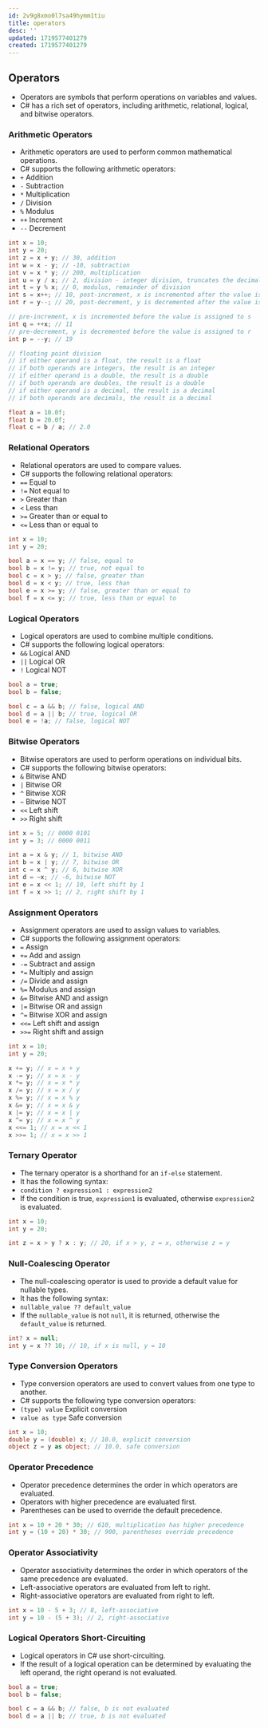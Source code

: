 ```yaml
---
id: 2v9g8xmo0l7sa49hymm1tiu
title: operators
desc: ''
updated: 1719577401279
created: 1719577401279
---
```

## Operators

- Operators are symbols that perform operations on variables and values.
- C# has a rich set of operators, including arithmetic, relational, logical, and bitwise operators.

### Arithmetic Operators

- Arithmetic operators are used to perform common mathematical operations.
- C# supports the following arithmetic operators:
- `+` Addition
- `-` Subtraction
- `*` Multiplication
- `/` Division
- `%` Modulus
- `++` Increment
- `--` Decrement

```csharp
int x = 10;
int y = 20;
int z = x + y; // 30, addition
int w = x - y; // -10, subtraction
int v = x * y; // 200, multiplication
int u = y / x; // 2, division - integer division, truncates the decimal part
int t = y % x; // 0, modulus, remainder of division
int s = x++; // 10, post-increment, x is incremented after the value is assigned to s
int r = y--; // 20, post-decrement, y is decremented after the value is assigned to r

// pre-increment, x is incremented before the value is assigned to s
int q = ++x; // 11
// pre-decrement, y is decremented before the value is assigned to r
int p = --y; // 19

// floating point division
// if either operand is a float, the result is a float
// if both operands are integers, the result is an integer
// if either operand is a double, the result is a double
// if both operands are doubles, the result is a double
// if either operand is a decimal, the result is a decimal
// if both operands are decimals, the result is a decimal

float a = 10.0f;
float b = 20.0f;
float c = b / a; // 2.0
```

### Relational Operators

- Relational operators are used to compare values.
- C# supports the following relational operators:
- `==` Equal to
- `!=` Not equal to
- `>` Greater than
- `<` Less than
- `>=` Greater than or equal to
- `<=` Less than or equal to

```csharp
int x = 10;
int y = 20;

bool a = x == y; // false, equal to
bool b = x != y; // true, not equal to
bool c = x > y; // false, greater than
bool d = x < y; // true, less than
bool e = x >= y; // false, greater than or equal to
bool f = x <= y; // true, less than or equal to
```

### Logical Operators

- Logical operators are used to combine multiple conditions.
- C# supports the following logical operators:
- `&&` Logical AND
- `||` Logical OR
- `!` Logical NOT

```csharp
bool a = true;
bool b = false;

bool c = a && b; // false, logical AND
bool d = a || b; // true, logical OR
bool e = !a; // false, logical NOT
```

### Bitwise Operators

- Bitwise operators are used to perform operations on individual bits.
- C# supports the following bitwise operators:
- `&` Bitwise AND
- `|` Bitwise OR
- `^` Bitwise XOR
- `~` Bitwise NOT
- `<<` Left shift
- `>>` Right shift

```csharp
int x = 5; // 0000 0101
int y = 3; // 0000 0011

int a = x & y; // 1, bitwise AND
int b = x | y; // 7, bitwise OR
int c = x ^ y; // 6, bitwise XOR
int d = ~x; // -6, bitwise NOT
int e = x << 1; // 10, left shift by 1
int f = x >> 1; // 2, right shift by 1
```

### Assignment Operators

- Assignment operators are used to assign values to variables.
- C# supports the following assignment operators:
- `=` Assign
- `+=` Add and assign
- `-=` Subtract and assign
- `*=` Multiply and assign
- `/=` Divide and assign
- `%=` Modulus and assign
- `&=` Bitwise AND and assign
- `|=` Bitwise OR and assign
- `^=` Bitwise XOR and assign
- `<<=` Left shift and assign
- `>>=` Right shift and assign

```csharp
int x = 10;
int y = 20;

x += y; // x = x + y
x -= y; // x = x - y
x *= y; // x = x * y
x /= y; // x = x / y
x %= y; // x = x % y
x &= y; // x = x & y
x |= y; // x = x | y
x ^= y; // x = x ^ y
x <<= 1; // x = x << 1
x >>= 1; // x = x >> 1
```

### Ternary Operator

- The ternary operator is a shorthand for an `if-else` statement.
- It has the following syntax:
- `condition ? expression1 : expression2`
- If the condition is true, `expression1` is evaluated, otherwise `expression2` is evaluated.

```csharp
int x = 10;
int y = 20;

int z = x > y ? x : y; // 20, if x > y, z = x, otherwise z = y
```

### Null-Coalescing Operator

- The null-coalescing operator is used to provide a default value for nullable types.
- It has the following syntax:
- `nullable_value ?? default_value`
- If the `nullable_value` is not `null`, it is returned, otherwise the `default_value` is returned.

```csharp
int? x = null;
int y = x ?? 10; // 10, if x is null, y = 10
```

### Type Conversion Operators

- Type conversion operators are used to convert values from one type to another.
- C# supports the following type conversion operators:
- `(type) value` Explicit conversion
- `value as type` Safe conversion

```csharp
int x = 10;
double y = (double) x; // 10.0, explicit conversion
object z = y as object; // 10.0, safe conversion
```

### Operator Precedence

- Operator precedence determines the order in which operators are evaluated.
- Operators with higher precedence are evaluated first.
- Parentheses can be used to override the default precedence.

```csharp
int x = 10 + 20 * 30; // 610, multiplication has higher precedence
int y = (10 + 20) * 30; // 900, parentheses override precedence
```

### Operator Associativity

- Operator associativity determines the order in which operators of the same precedence are evaluated.
- Left-associative operators are evaluated from left to right.
- Right-associative operators are evaluated from right to left.

```csharp
int x = 10 - 5 + 3; // 8, left-associative
int y = 10 - (5 + 3); // 2, right-associative
```

### Logical Operators Short-Circuiting

- Logical operators in C# use short-circuiting.
- If the result of a logical operation can be determined by evaluating the left operand, the right operand is not evaluated.

```csharp
bool a = true;
bool b = false;

bool c = a && b; // false, b is not evaluated
bool d = a || b; // true, b is not evaluated
```
